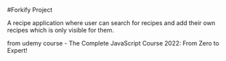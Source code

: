 #Forkify Project

A recipe application where user can search for recipes and add their own recipes which is only visible for them.

from udemy course -
The Complete JavaScript Course 2022: From Zero to Expert!
